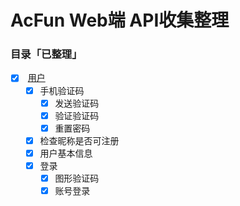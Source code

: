 # AcFun Web端  API收集整理

### 目录「已整理」

- [x]  [用户]()
  - [x] 手机验证码
    - [x] 发送验证码
    - [x] 验证验证码
    - [x] 重置密码
  - [x] 检查昵称是否可注册
  - [x] 用户基本信息
  - [x] 登录
    - [x] 图形验证码
    - [x] 账号登录
